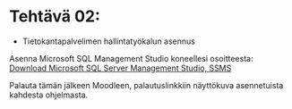 # Tehtävä 02:

- Tietokantapalvelimen hallintatyökalun asennus

Asenna Microsoft SQL Management Studio koneellesi osoitteesta: [ Download Microsoft SQL Server Management Studio, SSMS ](https://learn.microsoft.com/en-us/sql/ssms/download-sql-server-management-studio-ssms?view=sql-server-ver16)

Palauta tämän jälkeen Moodleen, palautuslinkkiin näyttökuva asennetuista kahdesta ohjelmasta.
